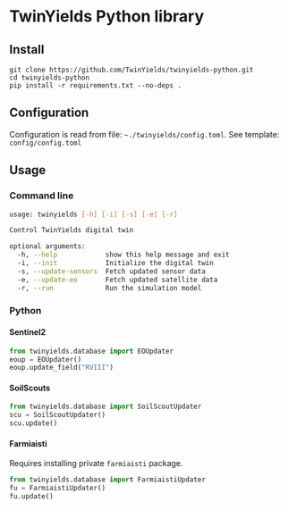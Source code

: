 
# TwinYields Python library

## Install

```
git clone https://github.com/TwinYields/twinyields-python.git
cd twinyields-python
pip install -r requirements.txt --no-deps .
```

## Configuration

Configuration is read from file: `~./twinyields/config.toml`. See template: `config/config.toml` 

## Usage

### Command line

```bash
usage: twinyields [-h] [-i] [-s] [-e] [-r]

Control TwinYields digital twin

optional arguments:
  -h, --help            show this help message and exit
  -i, --init            Initialize the digital twin
  -s, --update-sensors  Fetch updated sensor data
  -e, --update-eo       Fetch updated satellite data
  -r, --run             Run the simulation model
```


### Python

#### Sentinel2 

```python
from twinyields.database import EOUpdater
eoup = EOUpdater()
eoup.update_field("RVIII")
```

#### SoilScouts

```python
from twinyields.database import SoilScoutUpdater
scu = SoilScoutUpdater()
scu.update()
```

#### Farmiaisti

Requires installing private `farmiaisti` package.

```python
from twinyields.database import FarmiaistiUpdater
fu = FarmiaistiUpdater()
fu.update()
```


